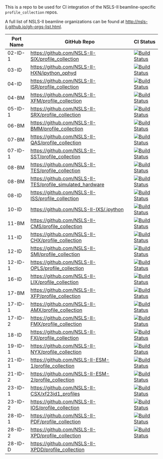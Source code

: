 This is a repo to be used for CI integration of the NSLS-II beamline-specific `profile_collection` repos.

A full list of NSLS-II beamline organizations can be found at http://nsls-ii.github.io/gh-orgs-list.html.

| Port Name | GitHub Repo | CI Status |
|-----------|-------------|-----------|
| 02-ID-1 | https://github.com/NSLS-II-SIX/profile_collection | [![Build Status](https://dev.azure.com/nsls2/profile_collections/_apis/build/status/NSLS-II-SIX.profile_collection?repoName=NSLS-II-SIX%2Fprofile_collection&branchName=master)](https://dev.azure.com/nsls2/profile_collections/_build/latest?definitionId=17&repoName=NSLS-II-SIX%2Fprofile_collection&branchName=master) |
| 03-ID | https://github.com/NSLS-II-HXN/ipython_ophyd | [![Build Status](https://dev.azure.com/nsls2/profile_collections/_apis/build/status/NSLS-II-HXN.ipython_ophyd?repoName=NSLS-II-HXN%2Fipython_ophyd&branchName=master)](https://dev.azure.com/nsls2/profile_collections/_build/latest?definitionId=8&repoName=NSLS-II-HXN%2Fipython_ophyd&branchName=master) |
| 04-ID | https://github.com/NSLS-II-ISR/profile_collection | [![Build Status](https://dev.azure.com/nsls2/profile_collections/_apis/build/status/NSLS-II-ISR.profile_collection?branchName=master)](https://dev.azure.com/nsls2/profile_collections/_build/latest?definitionId=14&branchName=master) |
| 04-BM | https://github.com/NSLS-II-XFM/profile_collection | [![Build Status](https://dev.azure.com/nsls2/profile_collections/_apis/build/status/NSLS-II-XFM.profile_collection?branchName=master)](https://dev.azure.com/nsls2/profile_collections/_build/latest?definitionId=13&branchName=master) |
| 05-ID-1 | https://github.com/NSLS-II-SRX/profile_collection | [![Build Status](https://dev.azure.com/nsls2/profile_collections/_apis/build/status/NSLS-II-SRX.profile_collection?repoName=NSLS-II-SRX%2Fprofile_collection&branchName=master)](https://dev.azure.com/nsls2/profile_collections/_build/latest?definitionId=15&repoName=NSLS-II-SRX%2Fprofile_collection&branchName=master) |
| 06-BM | https://github.com/NSLS-II-BMM/profile_collection | [![Build Status](https://dev.azure.com/nsls2/profile_collections/_apis/build/status/NSLS-II-BMM.profile_collection?repoName=NSLS-II-BMM%2Fprofile_collection&branchName=master)](https://dev.azure.com/nsls2/profile_collections/_build/latest?definitionId=16&repoName=NSLS-II-BMM%2Fprofile_collection&branchName=master) |
| 07-BM | https://github.com/NSLS-II-QAS/profile_collection | [![Build Status](https://dev.azure.com/nsls2/profile_collections/_apis/build/status/NSLS-II-QAS.profile_collection?repoName=NSLS-II-QAS%2Fprofile_collection&branchName=master)](https://dev.azure.com/nsls2/profile_collections/_build/latest?definitionId=18&repoName=NSLS-II-QAS%2Fprofile_collection&branchName=master) |
| 07-ID-1 | https://github.com/NSLS-II-SST/profile_collection | [![Build Status](https://dev.azure.com/nsls2/profile_collections/_apis/build/status/NSLS-II-SST.profile_collection?repoName=NSLS-II-SST%2Fprofile_collection&branchName=master)](https://dev.azure.com/nsls2/profile_collections/_build/latest?definitionId=23&repoName=NSLS-II-SST%2Fprofile_collection&branchName=master) |
| 08-BM | https://github.com/NSLS-II-TES/profile_collection | [![Build Status](https://dev.azure.com/nsls2/profile_collections/_apis/build/status/NSLS-II-TES.profile_collection?repoName=NSLS-II-TES%2Fprofile_collection&branchName=master)](https://dev.azure.com/nsls2/profile_collections/_build/latest?definitionId=21&repoName=NSLS-II-TES%2Fprofile_collection&branchName=master) |
| 08-BM | https://github.com/NSLS-II-TES/profile_simulated_hardware | [![Build Status](https://dev.azure.com/nsls2/profile_collections/_apis/build/status/NSLS-II-TES.profile_simulated_hardware?repoName=NSLS-II-TES%2Fprofile_simulated_hardware&branchName=master)](https://dev.azure.com/nsls2/profile_collections/_build/latest?definitionId=28&repoName=NSLS-II-TES%2Fprofile_simulated_hardware&branchName=master) |
| 08-ID | https://github.com/NSLS-II-ISS/profile_collection | [![Build Status](https://dev.azure.com/nsls2/profile_collections/_apis/build/status/NSLS-II-ISS.profile_collection?repoName=NSLS-II-ISS%2Fprofile_collection&branchName=main)](https://dev.azure.com/nsls2/profile_collections/_build/latest?definitionId=32&repoName=NSLS-II-ISS%2Fprofile_collection&branchName=main) |
| 10-ID | https://github.com/NSLS-II-IXS/.ipython | [![Build Status](https://dev.azure.com/nsls2/profile_collections/_apis/build/status/NSLS-II-IXS..ipython?repoName=NSLS-II-IXS%2F.ipython&branchName=master)](https://dev.azure.com/nsls2/profile_collections/_build/latest?definitionId=39&repoName=NSLS-II-IXS%2F.ipython&branchName=master) |
| 11-BM | https://github.com/NSLS-II-CMS/profile_collection | [![Build Status](https://dev.azure.com/nsls2/profile_collections/_apis/build/status/NSLS-II-CMS.profile_collection?repoName=NSLS-II-CMS%2Fprofile_collection&branchName=master)](https://dev.azure.com/nsls2/profile_collections/_build/latest?definitionId=25&repoName=NSLS-II-CMS%2Fprofile_collection&branchName=master) |
| 11-ID | https://github.com/NSLS-II-CHX/profile_collection | [![Build Status](https://dev.azure.com/nsls2/profile_collections/_apis/build/status/NSLS-II-CHX.profile_collection?repoName=NSLS-II-CHX%2Fprofile_collection&branchName=master)](https://dev.azure.com/nsls2/profile_collections/_build/latest?definitionId=19&repoName=NSLS-II-CHX%2Fprofile_collection&branchName=master) |
| 12-ID | https://github.com/NSLS-II-SMI/profile_collection | [![Build Status](https://dev.azure.com/nsls2/profile_collections/_apis/build/status/NSLS-II-SMI.profile_collection?repoName=NSLS-II-SMI%2Fprofile_collection&branchName=master)](https://dev.azure.com/nsls2/profile_collections/_build/latest?definitionId=2&repoName=NSLS-II-SMI%2Fprofile_collection&branchName=master) |
| 12-ID-1 | https://github.com/NSLS-II-OPLS/profile_collection | [![Build Status](https://dev.azure.com/nsls2/profile_collections/_apis/build/status/NSLS-II-OPLS.profile_collection?repoName=NSLS-II-OPLS%2Fprofile_collection&branchName=master)](https://dev.azure.com/nsls2/profile_collections/_build/latest?definitionId=29&repoName=NSLS-II-OPLS%2Fprofile_collection&branchName=master) |
| 16-ID | https://github.com/NSLS-II-LIX/profile_collection | [![Build Status](https://dev.azure.com/nsls2/profile_collections/_apis/build/status/NSLS-II-LIX.profile_collection?repoName=NSLS-II-LIX%2Fprofile_collection&branchName=master)](https://dev.azure.com/nsls2/profile_collections/_build/latest?definitionId=36&repoName=NSLS-II-LIX%2Fprofile_collection&branchName=master) |
| 17-BM | https://github.com/NSLS-II-XFP/profile_collection | [![Build Status](https://dev.azure.com/nsls2/profile_collections/_apis/build/status/NSLS-II-XFP.profile_collection?repoName=NSLS-II-XFP%2Fprofile_collection&branchName=master)](https://dev.azure.com/nsls2/profile_collections/_build/latest?definitionId=6&repoName=NSLS-II-XFP%2Fprofile_collection&branchName=master) |
| 17-ID-1 | https://github.com/NSLS-II-AMX/profile_collection | [![Build Status](https://dev.azure.com/nsls2/profile_collections/_apis/build/status/NSLS-II-AMX.profile_collection?repoName=NSLS-II-AMX%2Fprofile_collection&branchName=master)](https://dev.azure.com/nsls2/profile_collections/_build/latest?definitionId=38&repoName=NSLS-II-AMX%2Fprofile_collection&branchName=master) |
| 17-ID-2 | https://github.com/NSLS-II-FMX/profile_collection | [![Build Status](https://dev.azure.com/nsls2/profile_collections/_apis/build/status/NSLS-II-FMX.profile_collection?repoName=NSLS-II-FMX%2Fprofile_collection&branchName=master)](https://dev.azure.com/nsls2/profile_collections/_build/latest?definitionId=34&repoName=NSLS-II-FMX%2Fprofile_collection&branchName=master) |
| 18-ID | https://github.com/NSLS-II-FXI/profile_collection | [![Build Status](https://dev.azure.com/nsls2/profile_collections/_apis/build/status/NSLS-II-FXI.profile_collection?repoName=NSLS-II-FXI%2Fprofile_collection&branchName=master)](https://dev.azure.com/nsls2/profile_collections/_build/latest?definitionId=37&repoName=NSLS-II-FXI%2Fprofile_collection&branchName=master) |
| 19-ID-1 | https://github.com/NSLS-II-NYX/profile_collection | [![Build Status](https://dev.azure.com/nsls2/profile_collections/_apis/build/status/NSLS-II-NYX.profile_collection?repoName=NSLS-II-NYX%2Fprofile_collection&branchName=main)](https://dev.azure.com/nsls2/profile_collections/_build/latest?definitionId=35&repoName=NSLS-II-NYX%2Fprofile_collection&branchName=main) |
| 21-ID-1 | https://github.com/NSLS-II-ESM-1/profile_collection | [![Build Status](https://dev.azure.com/nsls2/profile_collections/_apis/build/status/NSLS-II-ESM-1.profile_collection?repoName=NSLS-II-ESM-1%2Fprofile_collection&branchName=master)](https://dev.azure.com/nsls2/profile_collections/_build/latest?definitionId=30&repoName=NSLS-II-ESM-1%2Fprofile_collection&branchName=master) |
| 21-ID-2 | https://github.com/NSLS-II-ESM-2/profile_collection | [![Build Status](https://dev.azure.com/nsls2/profile_collections/_apis/build/status/NSLS-II-ESM-2.profile_collection?repoName=NSLS-II-ESM-2%2Fprofile_collection&branchName=master)](https://dev.azure.com/nsls2/profile_collections/_build/latest?definitionId=31&repoName=NSLS-II-ESM-2%2Fprofile_collection&branchName=master) |
| 23-ID-1 | https://github.com/NSLS-II-CSX/xf23id1_profiles | [![Build Status](https://dev.azure.com/nsls2/profile_collections/_apis/build/status/NSLS-II-CSX.xf23id1_profiles?repoName=NSLS-II-CSX%2Fxf23id1_profiles&branchName=master)](https://dev.azure.com/nsls2/profile_collections/_build/latest?definitionId=33&repoName=NSLS-II-CSX%2Fxf23id1_profiles&branchName=master) |
| 23-ID-2 | https://github.com/NSLS-II-IOS/profile_collection | [![Build Status](https://dev.azure.com/nsls2/profile_collections/_apis/build/status/NSLS-II-IOS.profile_collection?repoName=NSLS-II-IOS%2Fprofile_collection&branchName=master)](https://dev.azure.com/nsls2/profile_collections/_build/latest?definitionId=26&repoName=NSLS-II-IOS%2Fprofile_collection&branchName=master) |
| 28-ID-1 | https://github.com/NSLS-II-PDF/profile_collection | [![Build Status](https://dev.azure.com/nsls2/profile_collections/_apis/build/status/NSLS-II-PDF.profile_collection?repoName=NSLS-II-PDF%2Fprofile_collection&branchName=master)](https://dev.azure.com/nsls2/profile_collections/_build/latest?definitionId=20&repoName=NSLS-II-PDF%2Fprofile_collection&branchName=master) |
| 28-ID-2 | https://github.com/NSLS-II-XPD/profile_collection | [![Build Status](https://dev.azure.com/nsls2/profile_collections/_apis/build/status/NSLS-II-XPD.profile_collection?repoName=NSLS-II-XPD%2Fprofile_collection&branchName=master)](https://dev.azure.com/nsls2/profile_collections/_build/latest?definitionId=27&repoName=NSLS-II-XPD%2Fprofile_collection&branchName=master) |
| 28-ID-D | https://github.com/NSLS-II-XPDD/profile_collection |  |
